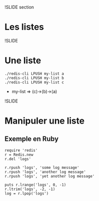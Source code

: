 !SLIDE section
# Les listes #

!SLIDE
# Une liste #

    ./redis-cli LPUSH my-list a
    ./redis-cli LPUSH my-list b
    ./redis-cli LPUSH my-list c

* my-list ⇒ (c)→(b)→(a)

!SLIDE
# Manipuler une liste #
## Exemple en Ruby ##

    require 'redis'
    r = Redis.new
    r.del 'logs'

    r.rpush 'logs', 'some log message'
    r.rpush 'logs', 'another log message'
    r.rpush 'logs', 'yet another log message'

    puts r.lrange('logs', 0, -1)
    r.ltrim('logs', -2, -1)
    log = r.lpop('logs')

